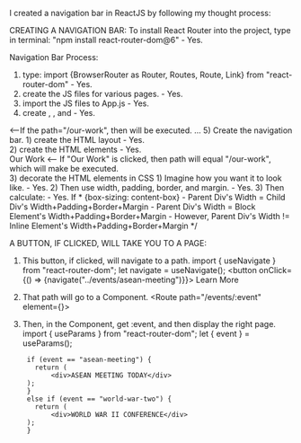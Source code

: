 I created a navigation bar in ReactJS by following my thought process: 

CREATING A NAVIGATION BAR: 
To install React Router into the project, type in terminal: "npm install react-router-dom@6" - Yes. 

Navigation Bar Process: 
1) type: import {BrowserRouter as Router, Routes, Route, Link} from "react-router-dom" - Yes. 
2) create the JS files for various pages. - Yes.
3) import the JS files to App.js - Yes. 
4) create <router>, <routes>, and <route> - Yes. 
  <Router>
    <Routes>
      <Route path="/our-work"><Our Work /><Route> <--If the path="/our-work", then <OurWork /> will be executed. 
      ...
    <Routes>
  </Router>
5) Create the navigation bar.
    1) create the HTML layout - Yes. 
<nav>
  <div>
  </div>
</nav>
    2) create the HTML elements - Yes. 
    <nav>
  <div>
    <Link to="/our-work">Our Work</Link> <-- If "Our Work" is clicked, then path will equal "/our-work", which will make <OurWork /> be executed. 
  </div>
</nav>
    3) decorate the HTML elements in CSS 
        1) Imagine how you want it to look like. - Yes. 
        2) Then use width, padding, border, and margin. - Yes. 
        3) Then calculate: - Yes. 
            If * {box-sizing: content-box}
            - Parent Div's Width = Child Div's Width+Padding+Border+Margin
            - Parent Div's Width = Block Element's Width+Padding+Border+Margin
            - However, Parent Div's Width != Inline Element's Width+Padding+Border+Margin
*/
        
A BUTTON, IF CLICKED, WILL TAKE YOU TO A PAGE:
1) This button, if clicked, will navigate to a path.
       import { useNavigate } from "react-router-dom";
       let navigate = useNavigate();
       <button onClick={() => {navigate("../events/asean-meeting")}}> Learn More </button>
        
2) That path will go to a Component.
        <Route path="/events/:event" element={<EventPage />}></Route>

3) Then, in the Component, get :event, and then display the right page.
        import { useParams } from "react-router-dom";
        let { event } = useParams();
        
        if (event == "asean-meeting") {
          return (
              <div>ASEAN MEETING TODAY</div>
        );
        }
        else if (event == "world-war-two") {
          return (
              <div>WORLD WAR II CONFERENCE</div>
        );
        }          
        
